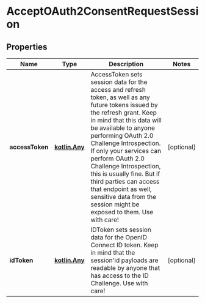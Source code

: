 
# AcceptOAuth2ConsentRequestSession

## Properties
| Name | Type | Description | Notes |
| ------------ | ------------- | ------------- | ------------- |
| **accessToken** | [**kotlin.Any**](.md) | AccessToken sets session data for the access and refresh token, as well as any future tokens issued by the refresh grant. Keep in mind that this data will be available to anyone performing OAuth 2.0 Challenge Introspection. If only your services can perform OAuth 2.0 Challenge Introspection, this is usually fine. But if third parties can access that endpoint as well, sensitive data from the session might be exposed to them. Use with care! |  [optional] |
| **idToken** | [**kotlin.Any**](.md) | IDToken sets session data for the OpenID Connect ID token. Keep in mind that the session&#39;id payloads are readable by anyone that has access to the ID Challenge. Use with care! |  [optional] |



